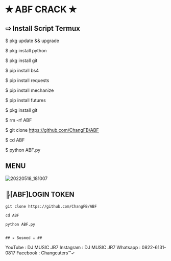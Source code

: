 # ✭ ABF CRACK ✭


## ⇨  Install Script Termux

$ pkg update && upgrade  

$ pkg install python  

$ pkg install git  

$ pip install bs4  

$ pip install requests  

$ pip install mechanize  

$ pip install futures

$ pkg install git 

$ rm -rf ABF

$ git clone https://github.com/ChangFB/ABF

$ cd ABF

$ python ABF.py 

## MENU

![20220518_181007](https://user-images.githubusercontent.com/105783602/169016444-768fe28a-fd65-4e13-9c57-8e278e9e7987.jpg)



## ╠[ABF]LOGIN TOKEN ##
```
git clone https://github.com/ChangFB/ABF

cd ABF

python ABF.py 


## ✭ Sosmed ✭ ##
```
YouTube   : DJ MUSIC JR7
Instagram : DJ MUSIC JR7
Whatsapp  : 0822-6131-0817
Facebook  : Changcuters™✓
